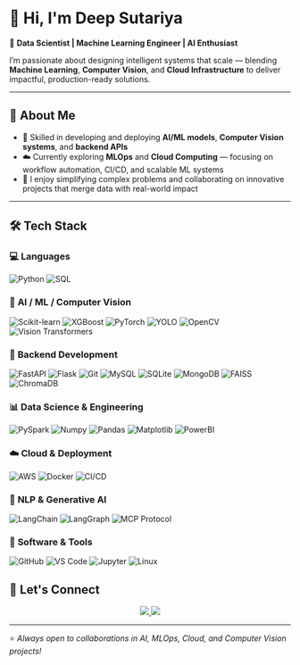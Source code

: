 # 👋 Hi, I'm Deep Sutariya  

🚀 **Data Scientist | Machine Learning Engineer | AI Enthusiast**  

I’m passionate about designing intelligent systems that scale — blending **Machine Learning**, **Computer Vision**, and **Cloud Infrastructure** to deliver impactful, production-ready solutions.  

---

## 🧠 About Me  

- 🎯 Skilled in developing and deploying **AI/ML models**, **Computer Vision systems**, and **backend APIs**  
- ☁️ Currently exploring **MLOps** and **Cloud Computing** — focusing on workflow automation, CI/CD, and scalable ML systems  
- 💬 I enjoy simplifying complex problems and collaborating on innovative projects that merge data with real-world impact  

---

## 🛠️ Tech Stack  

### 💻 **Languages**
![Python](https://img.shields.io/badge/Python-3776AB?style=for-the-badge&logo=python&logoColor=white)
![SQL](https://img.shields.io/badge/SQL-4479A1?style=for-the-badge&logo=mysql&logoColor=white)

### 🤖 **AI / ML / Computer Vision**
![Scikit-learn](https://img.shields.io/badge/Scikit--learn-F7931E?style=for-the-badge&logo=scikit-learn&logoColor=white)
![XGBoost](https://img.shields.io/badge/XGBoost-FF6600?style=for-the-badge&logo=xgboost&logoColor=white)
![PyTorch](https://img.shields.io/badge/PyTorch-EE4C2C?style=for-the-badge&logo=pytorch&logoColor=white)
![YOLO](https://img.shields.io/badge/YOLO-00FFFF?style=for-the-badge&logo=yolo&logoColor=black)
![OpenCV](https://img.shields.io/badge/OpenCV-5C3EE8?style=for-the-badge&logo=opencv&logoColor=white)
![Vision Transformers](https://img.shields.io/badge/Vision%20Transformers-8A2BE2?style=for-the-badge)

### 🧩 **Backend Development**
![FastAPI](https://img.shields.io/badge/FastAPI-009688?style=for-the-badge&logo=fastapi&logoColor=white)
![Flask](https://img.shields.io/badge/Flask-000000?style=for-the-badge&logo=flask&logoColor=white)
![Git](https://img.shields.io/badge/Git-F05032?style=for-the-badge&logo=git&logoColor=white)
![MySQL](https://img.shields.io/badge/MySQL-4479A1?style=for-the-badge&logo=mysql&logoColor=white)
![SQLite](https://img.shields.io/badge/SQLite-07405E?style=for-the-badge&logo=sqlite&logoColor=white)
![MongoDB](https://img.shields.io/badge/MongoDB-47A248?style=for-the-badge&logo=mongodb&logoColor=white)
![FAISS](https://img.shields.io/badge/FAISS-005571?style=for-the-badge)
![ChromaDB](https://img.shields.io/badge/ChromaDB-663399?style=for-the-badge)

### 📊 **Data Science & Engineering**
![PySpark](https://img.shields.io/badge/PySpark-E25A1C?style=for-the-badge&logo=apache-spark&logoColor=white)
![Numpy](https://img.shields.io/badge/Numpy-013243?style=for-the-badge&logo=numpy&logoColor=white)
![Pandas](https://img.shields.io/badge/Pandas-150458?style=for-the-badge&logo=pandas&logoColor=white)
![Matplotlib](https://img.shields.io/badge/Matplotlib-11557C?style=for-the-badge)
![PowerBI](https://img.shields.io/badge/Power%20BI-F2C811?style=for-the-badge&logo=powerbi&logoColor=black)

### ☁️ **Cloud & Deployment**
![AWS](https://img.shields.io/badge/AWS-FF9900?style=for-the-badge&logo=amazon-aws&logoColor=white)
![Docker](https://img.shields.io/badge/Docker-2496ED?style=for-the-badge&logo=docker&logoColor=white)
![CI/CD](https://img.shields.io/badge/CI%2FCD-181717?style=for-the-badge&logo=githubactions&logoColor=white)

### 🧠 **NLP & Generative AI**
![LangChain](https://img.shields.io/badge/LangChain-00C7B7?style=for-the-badge)
![LangGraph](https://img.shields.io/badge/LangGraph-0078D7?style=for-the-badge)
![MCP Protocol](https://img.shields.io/badge/MCP%20Protocol-FF4B4B?style=for-the-badge)

### 🧰 **Software & Tools**
![GitHub](https://img.shields.io/badge/GitHub-181717?style=for-the-badge&logo=github&logoColor=white)
![VS Code](https://img.shields.io/badge/VS%20Code-0078D4?style=for-the-badge&logo=visual-studio-code&logoColor=white)
![Jupyter](https://img.shields.io/badge/Jupyter-F37626?style=for-the-badge&logo=jupyter&logoColor=white)
![Linux](https://img.shields.io/badge/Linux-FCC624?style=for-the-badge&logo=linux&logoColor=black)


## 🤝 Let's Connect  

<p align="center">
  <a href="https://www.linkedin.com/in/deep-sutariya-831a31253/">
    <img src="https://img.shields.io/badge/LinkedIn-0077B5?style=for-the-badge&logo=linkedin&logoColor=white"/>
  </a>
  <a href="https://mail.google.com/mail/?view=cm&fs=1&to=deepsutariya346@gmail.com" target="_blank">
    <img src="https://img.shields.io/badge/Gmail-D14836?style=for-the-badge&logo=gmail&logoColor=white"/>
  </a>
</p>

---

⭐ *Always open to collaborations in AI, MLOps, Cloud, and Computer Vision projects!*
